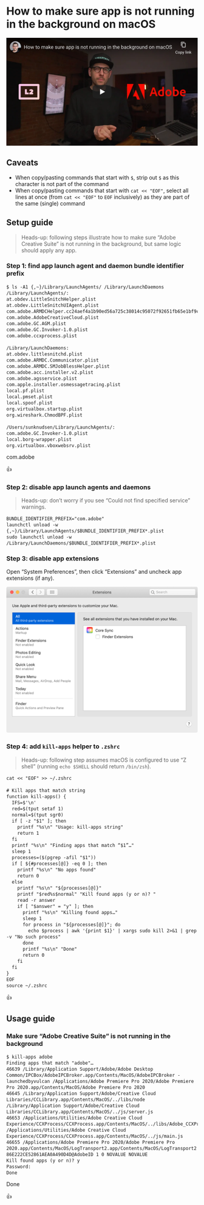 <!--
Title: How to make sure app is not running in the background on macOS
Description: Learn how to how to make sure app is not running in the background on macOS.
Author: Sun Knudsen <https://github.com/sunknudsen>
Contributors: Sun Knudsen <https://github.com/sunknudsen>
Reviewers:
Publication date: 2021-01-04T15:53:29.749Z
Listed: true
-->

# How to make sure app is not running in the background on macOS

[![How to make sure app is not running in the background on macOS](how-to-make-sure-app-is-not-running-in-the-background-on-macos.png)](https://www.youtube.com/watch?v=mSibcNslSK8 "How to make sure app is not running in the background on macOS")

## Caveats

- When copy/pasting commands that start with `$`, strip out `$` as this character is not part of the command
- When copy/pasting commands that start with `cat << "EOF"`, select all lines at once (from `cat << "EOF"` to `EOF` inclusively) as they are part of the same (single) command

## Setup guide

> Heads-up: following steps illustrate how to make sure “Adobe Creative Suite” is not running in the background, but same logic should apply any app.

### Step 1: find app launch agent and daemon bundle identifier prefix

```console
$ ls -A1 {,~}/Library/LaunchAgents/ /Library/LaunchDaemons
/Library/LaunchAgents/:
at.obdev.LittleSnitchHelper.plist
at.obdev.LittleSnitchUIAgent.plist
com.adobe.ARMDCHelper.cc24aef4a1b90ed56a725c38014c95072f92651fb65e1bf9c8e43c37a23d420d.plist
com.adobe.AdobeCreativeCloud.plist
com.adobe.GC.AGM.plist
com.adobe.GC.Invoker-1.0.plist
com.adobe.ccxprocess.plist

/Library/LaunchDaemons:
at.obdev.littlesnitchd.plist
com.adobe.ARMDC.Communicator.plist
com.adobe.ARMDC.SMJobBlessHelper.plist
com.adobe.acc.installer.v2.plist
com.adobe.agsservice.plist
com.apple.installer.osmessagetracing.plist
local.pf.plist
local.pmset.plist
local.spoof.plist
org.virtualbox.startup.plist
org.wireshark.ChmodBPF.plist

/Users/sunknudsen/Library/LaunchAgents/:
com.adobe.GC.Invoker-1.0.plist
local.borg-wrapper.plist
org.virtualbox.vboxwebsrv.plist
```

com.adobe

👍

### Step 2: disable app launch agents and daemons

> Heads-up: don’t worry if you see “Could not find specified service” warnings.

```shell
BUNDLE_IDENTIFIER_PREFIX="com.adobe"
launchctl unload -w {,~}/Library/LaunchAgents/$BUNDLE_IDENTIFIER_PREFIX*.plist
sudo launchctl unload -w /Library/LaunchDaemons/$BUNDLE_IDENTIFIER_PREFIX*.plist
```

### Step 3: disable app extensions

Open “System Preferences”, then click “Extensions” and uncheck app extensions (if any).

![core-sync](./core-sync.png?shadow=1)

### Step 4: add `kill-apps` helper to `.zshrc`

> Heads-up: following step assumes macOS is configured to use “Z shell” (running `echo $SHELL` should return `/bin/zsh`).

```shell
cat << "EOF" >> ~/.zshrc

# Kill apps that match string
function kill-apps() {
  IFS=$'\n'
  red=$(tput setaf 1)
  normal=$(tput sgr0)
  if [ -z "$1" ]; then
    printf "%s\n" "Usage: kill-apps string"
    return 1
  fi
  printf "%s\n" "Finding apps that match “$1”…"
  sleep 1
  processes=($(pgrep -afil "$1"))
  if [ ${#processes[@]} -eq 0 ]; then
    printf "%s\n" "No apps found"
    return 0
  else
    printf "%s\n" "${processes[@]}"
    printf "$red%s$normal" "Kill found apps (y or n)? "
    read -r answer
    if [ "$answer" = "y" ]; then
      printf "%s\n" "Killing found apps…"
      sleep 1
      for process in "${processes[@]}"; do
        echo $process | awk '{print $1}' | xargs sudo kill 2>&1 | grep -v "No such process"
      done
      printf "%s\n" "Done"
      return 0
    fi
  fi
}
EOF
source ~/.zshrc
```

👍

## Usage guide

### Make sure “Adobe Creative Suite” is not running in the background

```console
$ kill-apps adobe
Finding apps that match "adobe"…
46639 /Library/Application Support/Adobe/Adobe Desktop Common/IPCBox/AdobeIPCBroker.app/Contents/MacOS/AdobeIPCBroker -launchedbyvulcan /Applications/Adobe Premiere Pro 2020/Adobe Premiere Pro 2020.app/Contents/MacOS/Adobe Premiere Pro 2020
46645 /Library/Application Support/Adobe/Creative Cloud Libraries/CCLibrary.app/Contents/MacOS/../libs/node /Library/Application Support/Adobe/Creative Cloud Libraries/CCLibrary.app/Contents/MacOS/../js/server.js
46653 /Applications/Utilities/Adobe Creative Cloud Experience/CCXProcess/CCXProcess.app/Contents/MacOS/../libs/Adobe_CCXProcess.node /Applications/Utilities/Adobe Creative Cloud Experience/CCXProcess/CCXProcess.app/Contents/MacOS/../js/main.js
46655 /Applications/Adobe Premiere Pro 2020/Adobe Premiere Pro 2020.app/Contents/MacOS/LogTransport2.app/Contents/MacOS/LogTransport2 86E222CE52861AEA0A490D4D@AdobeID 1 0 NOVALUE NOVALUE
Kill found apps (y or n)? y
Password:
Done
```

Done

👍
